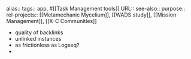 alias::
tags:: app, #[[Task Management tools]]
URL::
see-also::
purpose::
rel-projects:: [[Metamechanic Mycelium]], [[WADS study]], [[Mission Management]], [[X-C Communities]]
- quality of backlinks
- unlinked instances
- as frictionless as Logseq?
-
